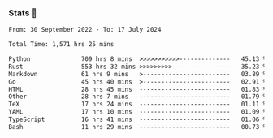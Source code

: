 ### Stats 👋
<!--START_SECTION:waka-->

```txt
From: 30 September 2022 - To: 17 July 2024

Total Time: 1,571 hrs 25 mins

Python              709 hrs 8 mins  >>>>>>>>>>>--------------   45.13 %
Rust                553 hrs 32 mins >>>>>>>>>----------------   35.23 %
Markdown            61 hrs 9 mins   >------------------------   03.89 %
Go                  45 hrs 40 mins  >------------------------   02.91 %
HTML                28 hrs 45 mins  -------------------------   01.83 %
Other               28 hrs 7 mins   -------------------------   01.79 %
TeX                 17 hrs 24 mins  -------------------------   01.11 %
YAML                17 hrs 10 mins  -------------------------   01.09 %
TypeScript          16 hrs 41 mins  -------------------------   01.06 %
Bash                11 hrs 29 mins  -------------------------   00.73 %
```

<!--END_SECTION:waka-->

<!--
**buhaytza2005/buhaytza2005** is a ✨ _special_ ✨ repository because its `README.md` (this file) appears on your GitHub profile.

Here are some ideas to get you started:

- 🔭 I’m currently working on ...
- 🌱 I’m currently learning ...
- 👯 I’m looking to collaborate on ...
- 🤔 I’m looking for help with ...
- 💬 Ask me about ...
- 📫 How to reach me: ...
- 😄 Pronouns: ...
- ⚡ Fun fact: ...
-->


